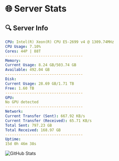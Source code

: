 # 🌐 Server Stats
## 🔍 Server Info
```yaml
CPU: Intel(R) Xeon(R) CPU E5-2699 v4 @ 1309.74MHz
CPU Usage: 7.10%
Cores: 44P | 88T
-----------------------------------
Memory:
Current Usage: 8.24 GB/503.74 GB
Available: 492.04 GB
-----------------------------------
Disk:
Current Usage: 28.69 GB/1.71 TB
Free: 1.60 TB
-----------------------------------
GPU:
No GPU detected
-----------------------------------
Network:
Current Transfer (Sent): 667.92 KB/s
Current Transfer (Received): 65.71 KB/s
Total Sent: 797.23 GB
Total Received: 168.97 GB
-----------------------------------
Uptime:
15d 0h 46m 38s
```
![GitHub Stats](https://img.shields.io/badge/Updated-2025-05-04_17:55:26-blue)